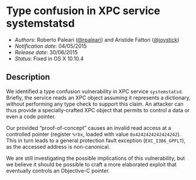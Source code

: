 # Type confusion in XPC service systemstatsd #

* _Authors_: Roberto Paleari ([@rpaleari](https://twitter.com/rpaleari)) and Aristide Fattori ([@joystick](https://twitter.com/joystick))
* _Notification date_: 04/05/2015
* _Release date_: 30/06/2015
* _Status_: Fixed in OS X 10.10.4

## Description ##

We identified a type confusion vulnerability in XPC service
`systemstatsd`. Briefly, the service reads an XPC object assuming it represents
a dictionary, without performing any type check to support this claim. An
attacker can thus provide a specially-crafted XPC object that permits to
control a data or even a code pointer.

Our provided “proof-of-concept” causes an invalid read access at a controlled
pointer (register `%rbx`, loaded with value `0x4242424242424242`). This in turn
leads to a general protection fault exception (`EXC_I386_GPFLT`), as the
accessed address is non-canonical.

We are still investigating the possible implications of this vulnerability, but
we believe it should be possible to craft a more elaborated exploit that
eventually controls an Objective-C pointer.
